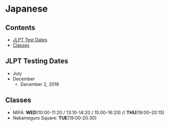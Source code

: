# Japanese

## Contents
  * [JLPT Test Dates](#testdates)
  * [Classes](#class)

## <a name="testdates">JLPT Testing Dates</a>
* July
* December
  * December 2, 2018
 
## <a name="class">Classes</a>
  * MIFA: **WED**(10:00-11:20 / 13:10-14:20 / 15:00-16:20) // **THU**(19:00–20:15)
  * Nakameguro Square: **TUE**(19:00-20:30)
